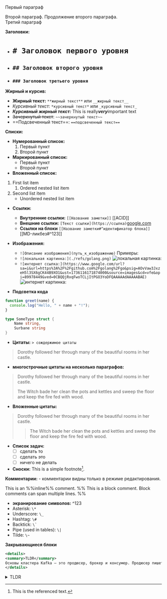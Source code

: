 
Первый параграф

Второй параграф. Продолжение                                  второго параграфа. <br/>Третий параграф


**Заголовки:**
- # `# Заголовок первого уровня`
- ## `## Заголовок второго уровня`
- ### `### Заголовок третьего уровня`

**Жирный и курсив:**
- **Жирный текст:** `**жирный текст**` или `__жирный текст__`
- *Курсивный текст:* `*курсивный текст*` или `_курсивный текст_`
- ***Курсивный жирный текст:*** This is really***very***important text
- ~~Зачеркнутый текст~~: `~~зачеркнутый текст~~`
- ==Подсвеченный текст==: `==подсвеченный текст==`

**Списки:**
- **Нумерованный список:**
    1. Первый пункт
    2. Второй пункт
- **Маркированный список:**
    - Первый пункт
    - Второй пункт
- **Вложенный список:** 
1. First list item 
	1. Ordered nested list item 
2. Second list item 
	- Unordered nested list item

- **Ссылки:**
    - **Внутренние ссылки:** `[[Название заметки]]`   [[ACID]]
    - **Внешние ссылки:** `[Текст ссылки](https://ссылка)`[google.com](https://google.com)
    - **Ссылки на блоки** `[[Название заметки#^идентификатор блока]]`  [[MD-ликбез#^123]]
- **Изображения:**
    - `![Описание изображения](путь_к_изображению)`
     Примеры:
     -  `![локальная картинка:](./refs/golang.png)`
	     ![локальная картинка:](golang.png)
     - `![интернет ссылка:](https://www.google.com/url?sa=i&url=https%3A%2F%2Fgithub.com%2Fgolang%2Fgo&psig=AOvVaw3JxzeH5l3SX6gCK44B9XO1&ust=1736116171874000&source=images&cd=vfe&opi=89978449&ved=0CBQQjRxqFwoTCLjItPGO3YoDFQAAAAAdAAAAABAE)`
	      ![интернет картинка:](https://camo.githubusercontent.com/ff89c51c9e5a3de2b752b37bf6ab32401b9649d7acb1633ece9a40c85ae28b95/68747470733a2f2f676f6c616e672e6f72672f646f632f676f706865722f6669766579656172732e6a7067)


- **Подсветка кода**
```javascript
function greet(name) {
  console.log("Hello, " + name + "!");
}
```

```go
type SomeType struct {
	Name string,
	Surbane string
}
```

- **Цитаты:**  `> сождержимое цитаты`
> Dorothy followed her through many of the beautiful rooms in her castle.

- **многострочные цитаты на несколько параграфов:**
> Dorothy followed her through many of the beautiful rooms in her castle.
>
> The Witch bade her clean the pots and kettles and sweep the floor and keep the fire fed with wood.

- **Вложенные цитаты:**
> Dorothy followed her through many of the beautiful rooms in her castle.
>
>> The Witch bade her clean the pots and kettles and sweep the floor and keep the fire fed with wood.

- **Список задач:**
	- [ ] сделать то
	- [ ] сделать это
	- [ ] ничего не делать

- **Сноски:**
This is a simple footnote[^1].

**Комментарии:** - комментарии видны только  в режиме редактирования.

This is an %%inline%% comment. 
%% 
This is a block comment. 
Block comments can span multiple lines.
%%
- **экранирование символов:**  ^123
- Asterisk: `\*`
- Underscore: `\_`
- Hashtag: `\#`
- Backtick: `` \` ``
- Pipe (used in tables): `\|`
- Tilde: `\~` 

[^1]: This is the referenced text. 
[^2]: Add 2 spaces at the start of each new line. This lets you write footnotes that span multiple lines.
[^note]: Named footnotes still appear as numbers, but can make it easier to identify and link references.


**Закрывающиеся блоки**
```xml
<details>
<summary>TLDR</summary>
Основы кластера Kafka — это продюсер, брокер и консумер. Продюсер пишет сообщения в лог брокера, а консумер его читает.
</details>
```

<details>
<summary>TLDR</summary>
Основы кластера Kafka — это продюсер, брокер и консумер. Продюсер пишет сообщения в лог брокера, а консумер его читает.
</details>
